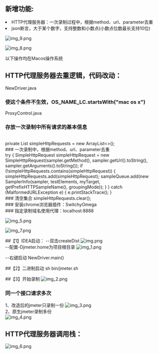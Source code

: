
## 新增功能:
<li>HTTP代理服务器：一次录制过程中，根据method、url、parameter去重
<li>json断言，大于某个数字，支持整数和小数点(小数点位数最长支持10位)

![img_9.png](img_9.png)

![img_8.png](img_8.png)
<br />

以下操作均在Macos操作系统
<br />
## HTTP代理服务器去重逻辑，代码改动：
NewDriver.java
<br />
### 使这个条件不生效，OS_NAME_LC.startsWith("mac os x")

ProxyControl.java
<br />
### 存放一次录制中所有请求的基本信息
<br />
private List<SimpleHttpRequest> simpleHttpRequests = new ArrayList<>();
<br />
### 一次录制中，根据method、url、parameter去重
<br />
try {
SimpleHttpRequest simpleHttpRequest = new SimpleHttpRequest(sampler.getMethod(), sampler.getUrl().toString(), sampler.getArguments().toString());
if (!simpleHttpRequests.contains(simpleHttpRequest)) {
simpleHttpRequests.add(simpleHttpRequest);
sampleQueue.add(new SamplerInfo(sampler, testElements, myTarget, getPrefixHTTPSampleName(), groupingMode));
}
} catch (MalformedURLException e) {
e.printStackTrace();
}
<br />
### 清空集合
simpleHttpRequests.clear();
<br />
### 安装chrome浏览器插件：SwitchyOmega
<br />
### 指定录制域名使用代理：localhost:8888

![img_5.png](img_5.png)


![img_7.png](img_7.png)

##【1】IDEA启动：
--双击createDist
![img.png](img.png)
<br />
--配置-Djmeter.home为项目根目录
![img_1.png](img_1.png)

--右键启动
NewDriver.main()
<br />

##【2】二进制启动
sh bin/jmeter.sh

##【3】开始录制
![img_2.png](img_2.png)

### 同一个接口请求多次
1、改造后的jmeter只录制一份
![img_3.png](img_3.png)
<br />
2、原生jmeter录制多份
<br />
![img_4.png](img_4.png)

## HTTP代理服务器调用栈：
![img_6.png](img_6.png)
